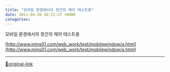 ```yaml
---
title: "모바일 환경에서의 창간의 제어 테스트용"
date: 2013-04-30 10:12:27 +0900
categories: 
---
```

  

모바일 환경에서의 창간의 제어 테스트용
  
[http://www.mins01.com/web_work/test/mobilewindow/a.html](http://www.mins01.com/web_work/test/mobilewindow/a.html)  
  






***
[🔗original-link](http://www.mins01.com/mh/tech/read/826)